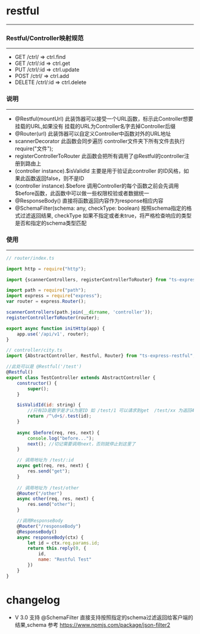# restful
---

### Restful/Controller映射规范
---

- GET       /ctrl/      => ctrl.find
- GET       /ctrl/:id   => ctrl.get
- PUT       /ctrl/:id   => ctrl.update
- POST      /ctrl/      => ctrl.add
- DELETE    /ctrl/:id   => ctrl.delete

### 说明
---

- @Restful(mountUrl) 此装饰器可以接受一个URL函数，标示此Controller想要挂载的URL,如果没有
  挂载的URL为Controller名字去掉Controller后缀
- @Router(url) 此装饰器可以自定义Controller中函数对外的URL地址
- scannerDecorator 此函数会同步遍历 controller文件夹下所有文件去执行require("文件");
- registerControllerToRouter 此函数会把所有调用了@Restful的controller注册到路由上
- (controller instance).$isValidId 主要是用于验证此controller 的ID风格，如果此函数返回false，则不是ID
- (controller instance).$before 调用Controller的每个函数之前会先调用
    $before函数，此函数中可以做一些权限校验或者数据统一
- @ResponseBody() 直接将函数返回内容作为response相应内容
- @SchemaFilter(schema: any, checkType: boolean) 按照schema指定的格式过滤返回结果, checkType 如果不指定或者未true，将严格检查响应的类型是否和指定的schema类型匹配

### 使用
---

```javascript
// router/index.ts 

import http = require("http");

import {scannerControllers, registerControllerToRouter} from "ts-express-restful";

import path = require("path");
import express = require("express");
var router = express.Router();

scannerControllers(path.join(__dirname, 'controller'));
registerControllerToRouter(router);

export async function initHttp(app) {
    app.use('/api/v1', router);
}
```

```javascript
// controller/city.ts
import {AbstractController, Restful, Router} from "ts-express-restful";

//此处可以是 @Restful('/test')
@Restful()
export class TestController extends AbstractController {
    constructor() {
        super();
    }

    $isValidId(id: string) {
        //只有ID是数字是才认为是ID 如 /test/1 可以请求到get  /test/xx 为返回404  /test/other 为映射到 other函数
        return /^\d+$/.test(id);
    }
    
    async $before(req, res, next) {
        console.log("before...");
        next(); //切记需要调用next，否则就停止到这里了
    }

    // 调用地址为 /test/:id
    async get(req, res, next) {
        res.send("get");
    }
    
    // 调用地址为 /test/other
    @Router("/other")
    async other(req, res, next) {
        res.send("other");
    }

    //调用ResponseBody
    @Router("/responseBody")
    @ResponseBody()
    async responseBody(ctx) {
        let id = ctx.req.params.id;
        return this.reply(0, {
            id,
            name: "Restful Test"
        })
    }
}
```

# changelog
- V 3.0 支持 @SchemaFilter 直接支持按照指定的schema过滤返回给客户端的结果,schema 参考 https://www.npmjs.com/package/json-filter2